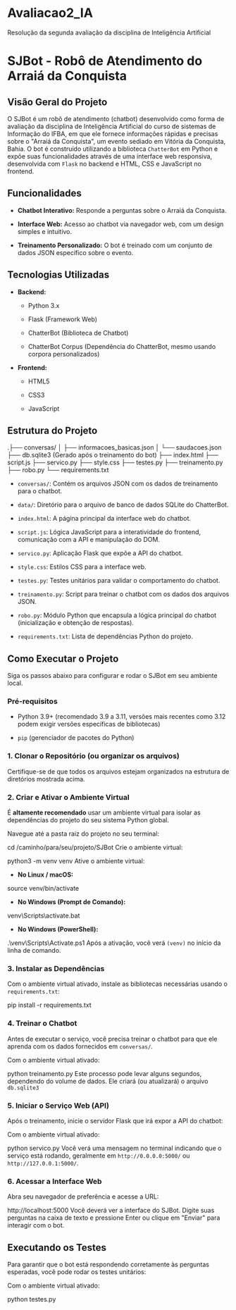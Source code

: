 # Avaliacao2_IA
 Resolução da segunda avaliação da disciplina de Inteligência Artificial 

# SJBot - Robô de Atendimento do Arraiá da Conquista

## Visão Geral do Projeto

O SJBot é um robô de atendimento (chatbot) desenvolvido como forma de avaliação da disciplina de Inteligência Artificial do curso de sistemas de Informação do IFBA, em que ele fornece informações rápidas e precisas sobre o "Arraiá da Conquista", um evento sediado em Vitória da Conquista, Bahia. O bot é construído utilizando a biblioteca `ChatterBot` em Python e expõe suas funcionalidades através de uma interface web responsiva, desenvolvida com `Flask` no backend e HTML, CSS e JavaScript no frontend.

## Funcionalidades

* **Chatbot Interativo:** Responde a perguntas sobre o Arraiá da Conquista.

* **Interface Web:** Acesso ao chatbot via navegador web, com um design simples e intuitivo.

* **Treinamento Personalizado:** O bot é treinado com um conjunto de dados JSON específico sobre o evento.

## Tecnologias Utilizadas

* **Backend:**

  * Python 3.x

  * Flask (Framework Web)

  * ChatterBot (Biblioteca de Chatbot)

  * ChatterBot Corpus (Dependência do ChatterBot, mesmo usando corpora personalizados)

* **Frontend:**

  * HTML5

  * CSS3

  * JavaScript

## Estrutura do Projeto

.├── conversas/
 │   ├── informacoes_basicas.json
 │   └── saudacoes.json
 ├── db.sqlite3  (Gerado após o treinamento do bot)
 ├── index.html
 ├── script.js
 ├── servico.py
 ├── style.css
 ├── testes.py
 ├── treinamento.py
 ├── robo.py
 └── requirements.txt

* `conversas/`: Contém os arquivos JSON com os dados de treinamento para o chatbot.

* `data/`: Diretório para o arquivo de banco de dados SQLite do ChatterBot.

* `index.html`: A página principal da interface web do chatbot.

* `script.js`: Lógica JavaScript para a interatividade do frontend, comunicação com a API e manipulação do DOM.

* `servico.py`: Aplicação Flask que expõe a API do chatbot.

* `style.css`: Estilos CSS para a interface web.

* `testes.py`: Testes unitários para validar o comportamento do chatbot.

* `treinamento.py`: Script para treinar o chatbot com os dados dos arquivos JSON.

* `robo.py`: Módulo Python que encapsula a lógica principal do chatbot (inicialização e obtenção de respostas).

* `requirements.txt`: Lista de dependências Python do projeto.

## Como Executar o Projeto

Siga os passos abaixo para configurar e rodar o SJBot em seu ambiente local.

### Pré-requisitos

* Python 3.9+ (recomendado 3.9 a 3.11, versões mais recentes como 3.12 podem exigir versões específicas de bibliotecas)

* `pip` (gerenciador de pacotes do Python)

### 1. Clonar o Repositório (ou organizar os arquivos)

Certifique-se de que todos os arquivos estejam organizados na estrutura de diretórios mostrada acima.

### 2. Criar e Ativar o Ambiente Virtual

É **altamente recomendado** usar um ambiente virtual para isolar as dependências do projeto do seu sistema Python global.

Navegue até a pasta raiz do projeto no seu terminal:

cd /caminho/para/seu/projeto/SJBot
Crie o ambiente virtual:

python3 -m venv venv
Ative o ambiente virtual:

* **No Linux / macOS:**

source venv/bin/activate
* **No Windows (Prompt de Comando):**

venv\Scripts\activate.bat
* **No Windows (PowerShell):**

.\venv\Scripts\Activate.ps1
Após a ativação, você verá `(venv)` no início da linha de comando.

### 3. Instalar as Dependências

Com o ambiente virtual ativado, instale as bibliotecas necessárias usando o `requirements.txt`:

pip install -r requirements.txt

### 4. Treinar o Chatbot

Antes de executar o serviço, você precisa treinar o chatbot para que ele aprenda com os dados fornecidos em `conversas/`.

Com o ambiente virtual ativado:

python treinamento.py
Este processo pode levar alguns segundos, dependendo do volume de dados. Ele criará (ou atualizará) o arquivo `db.sqlite3`

### 5. Iniciar o Serviço Web (API)

Após o treinamento, inicie o servidor Flask que irá expor a API do chatbot:

Com o ambiente virtual ativado:

python servico.py
Você verá uma mensagem no terminal indicando que o serviço está rodando, geralmente em `http://0.0.0.0:5000/` ou `http://127.0.0.1:5000/`.

### 6. Acessar a Interface Web

Abra seu navegador de preferência e acesse a URL:

http://localhost:5000
Você deverá ver a interface do SJBot. Digite suas perguntas na caixa de texto e pressione Enter ou clique em "Enviar" para interagir com o bot.


## Executando os Testes

Para garantir que o bot está respondendo corretamente às perguntas esperadas, você pode rodar os testes unitários:

Com o ambiente virtual ativado:

python testes.py

